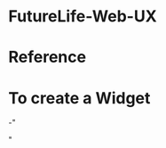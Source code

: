 # FutureLife-Web-UX

# Reference

# To create a Widget
-"<div class="widget-[small, medium, or large]"></div>"
